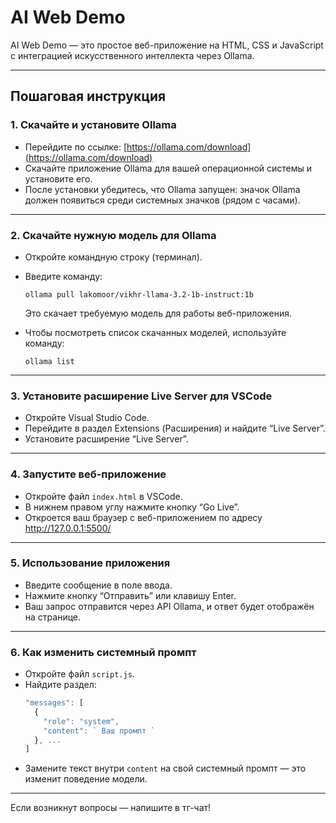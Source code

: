 # AI Web Demo
AI Web Demo — это простое веб-приложение на HTML, CSS и JavaScript с интеграцией искусственного интеллекта через Ollama.

---

## Пошаговая инструкция

### 1. Скачайте и установите Ollama

- Перейдите по ссылке: [https://ollama.com/download](https://ollama.com/download)
- Скачайте приложение Ollama для вашей операционной системы и установите его.
- После установки убедитесь, что Ollama запущен: значок Ollama должен появиться среди системных значков (рядом с часами).

---

### 2. Скачайте нужную модель для Ollama

- Откройте командную строку (терминал).
- Введите команду:
  ```
  ollama pull lakomoor/vikhr-llama-3.2-1b-instruct:1b
  ```
  Это скачает требуемую модель для работы веб-приложения.

- Чтобы посмотреть список скачанных моделей, используйте команду:
  ```
  ollama list
  ```

---

### 3. Установите расширение Live Server для VSCode

- Откройте Visual Studio Code.
- Перейдите в раздел Extensions (Расширения) и найдите “Live Server”.
- Установите расширение “Live Server”.

---

### 4. Запустите веб-приложение

- Откройте файл `index.html` в VSCode.
- В нижнем правом углу нажмите кнопку “Go Live”.
- Откроется ваш браузер с веб-приложением по адресу http://127.0.0.1:5500/

---

### 5. Использование приложения

- Введите сообщение в поле ввода.
- Нажмите кнопку “Отправить” или клавишу Enter.
- Ваш запрос отправится через API Ollama, и ответ будет отображён на странице.

---

### 6. Как изменить системный промпт

- Откройте файл `script.js`.
- Найдите раздел:
  ```javascript
  "messages": [
    {
      "role": "system",
      "content": ` Ваш промпт `
    }, ... 
  ]
  ```
- Замените текст внутри ``content`` на свой системный промпт — это изменит поведение модели.

---

Если возникнут вопросы — напишите в тг-чат!
